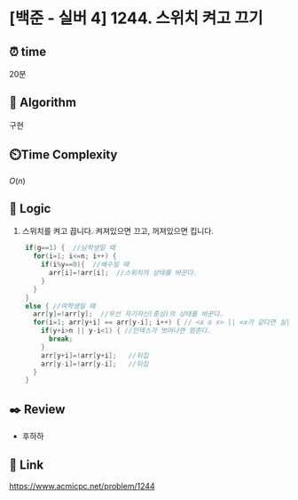 # [백준 - 실버 4] 1244. 스위치 켜고 끄기

## ⏰  **time**
20분 

## :pushpin: **Algorithm**
구현

## ⏲️**Time Complexity**
$O(n)$

## :round_pushpin: **Logic**
1. 스위치를 켜고 끕니다. 켜져있으면 끄고, 꺼져있으면 킵니다.
```cpp
    if(g==1) {  //남학생일 때
      for(i=1; i<=n; i++) {
        if(i%y==0){  //배수일 때
          arr[i]=!arr[i];  //스위치의 상태를 바꾼다.
        }
      }
    }
    else { //여학생일 때
      arr[y]=!arr[y];  //우선 자기자신(중심)의 상태를 바꾼다.
      for(i=1; arr[y+i] == arr[y-i]; i++) { // <x o x> || <x가 같다면 실행> 
        if(y+i>n || y-i<1) { //인덱스가 벗어나면 멈춘다.
          break;
        }
        arr[y+i]=!arr[y+i];   //뒤집
        arr[y-i]=!arr[y-i];   //뒤집
      }
    }
```

## :black_nib: **Review**
- 후하하

## 📡 Link
https://www.acmicpc.net/problem/1244
